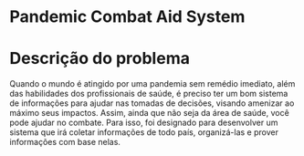 # Pandemic Combat Aid System

# Descrição do problema

Quando o mundo é atingido por uma pandemia sem remédio imediato, além das habilidades dos profissionais de saúde, é preciso ter um bom sistema de informações para ajudar nas tomadas de decisões, visando amenizar ao máximo seus impactos.
Assim, ainda que não seja da área de saúde, você pode ajudar no combate. Para isso,  foi designado para desenvolver um sistema que irá coletar informações de todo país, organizá-las e prover informações com base nelas.
